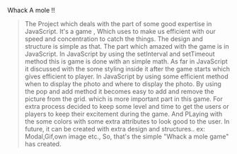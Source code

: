 Whack A mole !!

> The Project which deals with the part of some good expertise in JavaScript.
> It's a game , Which uses to make us efficient with our speed and concentration to catch the things.
> The design and structure is simple as that.
> The part which amazed with the game is in JavaScript.
> In JavaScript by using the setInterval and setTimeout method this is game is done with an simple math.
> As far in JavaScript it discussed with the some styling inside it after the game starts which gives efficient to player.
> In JavaScript by using some efficient method when to display the photo and where to display the photo.
> By using the pop and add method it becomes easy to add and remove the picture from the grid. which is more important part in this game.
> For extra process decided to keep some level and time to get the users or players to keep their excitement during the game.
> And PLaying with the some colors with some extra attributes to look good to the user.
> In future, it can be created with extra design and structures.. ex: Modal,Gif,own image etc.,
> So, that's the simple "Whack a mole game" has created.   